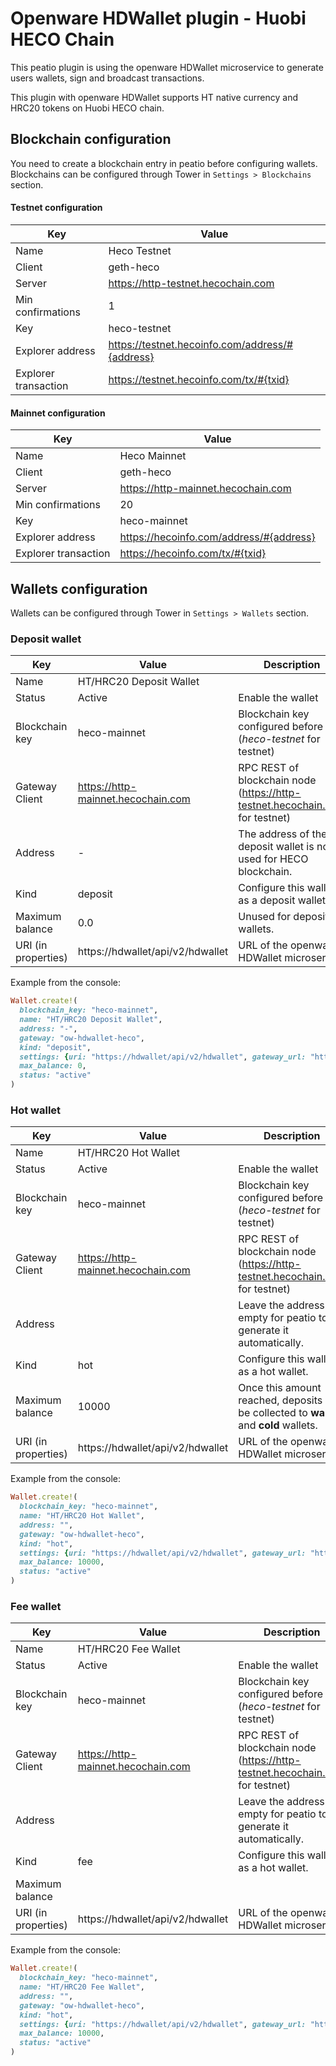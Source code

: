 # Openware HDWallet plugin - Huobi HECO Chain

This peatio plugin is using the openware HDWallet microservice to generate users wallets, sign and broadcast transactions.

This plugin with openware HDWallet supports HT native currency and HRC20 tokens on Huobi HECO chain.

#### 

## Blockchain configuration

You need to create a blockchain entry in peatio before configuring wallets. 
Blockchains can be configured through Tower in `Settings > Blockchains` section.

#### Testnet configuration

| Key                  | Value                                           |
| -------------------- | ----------------------------------------------- |
| Name                 | Heco Testnet                                    |
| Client               | geth-heco                                       |
| Server               | https://http-testnet.hecochain.com              |
| Min confirmations    | 1                                               |
| Key                  | heco-testnet                                    |
| Explorer address     | https://testnet.hecoinfo.com/address/#{address} |
| Explorer transaction | https://testnet.hecoinfo.com/tx/#{txid}         |

#### Mainnet configuration

| Key                  | Value                                   |
| -------------------- | --------------------------------------- |
| Name                 | Heco Mainnet                            |
| Client               | geth-heco                               |
| Server               | https://http-mainnet.hecochain.com      |
| Min confirmations    | 20                                      |
| Key                  | heco-mainnet                            |
| Explorer address     | https://hecoinfo.com/address/#{address} |
| Explorer transaction | https://hecoinfo.com/tx/#{txid}         |



## Wallets configuration

Wallets can be configured through Tower in `Settings > Wallets` section.

### Deposit wallet

| Key                 | Value                              | Description                                                  |
| ------------------- | ---------------------------------- | ------------------------------------------------------------ |
| Name                | HT/HRC20 Deposit Wallet            |                                                              |
| Status              | Active                             | Enable the wallet                                            |
| Blockchain key      | heco-mainnet                       | Blockchain key configured before (*heco-testnet* for testnet) |
| Gateway Client      | https://http-mainnet.hecochain.com | RPC REST of blockchain node (https://http-testnet.hecochain.com for testnet) |
| Address             | -                                  | The address of the deposit wallet is not used for HECO blockchain. |
| Kind                | deposit                            | Configure this wallet as a deposit wallet.                   |
| Maximum balance     | 0.0                                | Unused for deposit wallets.                                  |
| URI (in properties) | https://hdwallet/api/v2/hdwallet   | URL of the openware HDWallet microservice                    |

Example from the console:

```ruby
Wallet.create!(
  blockchain_key: "heco-mainnet",
  name: "HT/HRC20 Deposit Wallet",
  address: "-",
  gateway: "ow-hdwallet-heco",
  kind: "deposit",
  settings: {uri: "https://hdwallet/api/v2/hdwallet", gateway_url: "https://http-mainnet.hecochain.com"},
  max_balance: 0,
  status: "active"
)
```

### Hot wallet

| Key                 | Value                              | Description                                                  |
| ------------------- | ---------------------------------- | ------------------------------------------------------------ |
| Name                | HT/HRC20 Hot Wallet                |                                                              |
| Status              | Active                             | Enable the wallet                                            |
| Blockchain key      | heco-mainnet                       | Blockchain key configured before (*heco-testnet* for testnet) |
| Gateway Client      | https://http-mainnet.hecochain.com | RPC REST of blockchain node (https://http-testnet.hecochain.com for testnet) |
| Address             |                                    | Leave the address empty for peatio to generate it automatically. |
| Kind                | hot                                | Configure this wallet as a hot wallet.                       |
| Maximum balance     | 10000                              | Once this amount reached, deposits will be collected to **warm** and **cold** wallets. |
| URI (in properties) | https://hdwallet/api/v2/hdwallet   | URL of the openware HDWallet microservice                    |

Example from the console:

```ruby
Wallet.create!(
  blockchain_key: "heco-mainnet",
  name: "HT/HRC20 Hot Wallet",
  address: "",
  gateway: "ow-hdwallet-heco",
  kind: "hot",
  settings: {uri: "https://hdwallet/api/v2/hdwallet", gateway_url: "https://http-mainnet.hecochain.com"},
  max_balance: 10000,
  status: "active"
)
```



### Fee wallet

| Key                 | Value                              | Description                                                  |
| ------------------- | ---------------------------------- | ------------------------------------------------------------ |
| Name                | HT/HRC20 Fee Wallet                |                                                              |
| Status              | Active                             | Enable the wallet                                            |
| Blockchain key      | heco-mainnet                       | Blockchain key configured before (*heco-testnet* for testnet) |
| Gateway Client      | https://http-mainnet.hecochain.com | RPC REST of blockchain node (https://http-testnet.hecochain.com for testnet) |
| Address             |                                    | Leave the address empty for peatio to generate it automatically. |
| Kind                | fee                                | Configure this wallet as a hot wallet.                       |
| Maximum balance     |                                    |                                                              |
| URI (in properties) | https://hdwallet/api/v2/hdwallet   | URL of the openware HDWallet microservice                    |

Example from the console:

```ruby
Wallet.create!(
  blockchain_key: "heco-mainnet",
  name: "HT/HRC20 Fee Wallet",
  address: "",
  gateway: "ow-hdwallet-heco",
  kind: "hot",
  settings: {uri: "https://hdwallet/api/v2/hdwallet", gateway_url: "https://http-mainnet.hecochain.com"},
  max_balance: 10000,
  status: "active"
)
```

